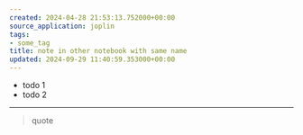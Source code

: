 ```yaml
---
created: 2024-04-28 21:53:13.752000+00:00
source_application: joplin
tags:
- some_tag
title: note in other notebook with same name
updated: 2024-09-29 11:40:59.353000+00:00
---
```


-   todo 1
-   todo 2

------------------------------------------------------------------------

> quote